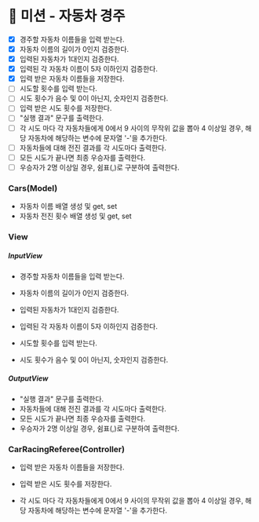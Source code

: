 # 🚖 미션 - 자동차 경주

- [x] 경주할 자동차 이름들을 입력 받는다.
- [x] 자동차 이름의 길이가 0인지 검증한다.
- [x] 입력된 자동차가 1대인지 검증한다.
- [x] 입력된 각 자동차 이름이 5자 이하인지 검증한다.
- [x] 입력 받은 자동차 이름들을 저장한다.
- [ ] 시도할 횟수를 입력 받는다.
- [ ] 시도 횟수가 음수 및 0이 아닌지, 숫자인지 검증한다.
- [ ] 입력 받은 시도 횟수를 저장한다.
- [ ] "실행 결과" 문구를 출력한다.
- [ ] 각 시도 마다 각 자동차들에게 0에서 9 사이의 무작위 값을 뽑아 4 이상일 경우, 해당 자동차에 해당하는 변수에 문자열 '-'을 추가한다.
- [ ] 자동차들에 대해 전진 결과를 각 시도마다 출력한다.
- [ ] 모든 시도가 끝나면 최종 우승자를 출력한다.
- [ ] 우승자가 2명 이상일 경우, 쉼표(,)로 구분하여 출력한다.

### Cars(Model)

- 자동차 이름 배열 생성 및 get, set
- 자동차 전진 횟수 배열 생성 및 get, set

### View

##### InputView

- 경주할 자동차 이름들을 입력 받는다.
- 자동차 이름의 길이가 0인지 검증한다.
- 입력된 자동차가 1대인지 검증한다.
- 입력된 각 자동차 이름이 5자 이하인지 검증한다.

- 시도할 횟수를 입력 받는다.
- 시도 횟수가 음수 및 0이 아닌지, 숫자인지 검증한다.

##### OutputView

- "실행 결과" 문구를 출력한다.
- 자동차들에 대해 전진 결과를 각 시도마다 출력한다.
- 모든 시도가 끝나면 최종 우승자를 출력한다.
- 우승자가 2명 이상일 경우, 쉼표(,)로 구분하여 출력한다.

### CarRacingReferee(Controller)

- 입력 받은 자동차 이름들을 저장한다.
- 입력 받은 시도 횟수를 저장한다.

- 각 시도 마다 각 자동차들에게 0에서 9 사이의 무작위 값을 뽑아 4 이상일 경우, 해당 자동차에 해당하는 변수에 문자열 '-'을 추가한다.
